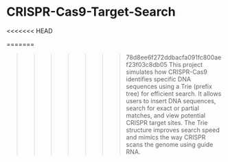 # CRISPR-Cas9-Target-Search

<<<<<<< HEAD

=======

> > > > > > > 78d8ee6f272ddbacfa091fc800aef23f03c8db05
> > > > > > > This project simulates how CRISPR-Cas9 identifies specific DNA sequences using a Trie (prefix tree) for efficient search. It allows users to insert DNA sequences, search for exact or partial matches, and view potential CRISPR target sites. The Trie structure improves search speed and mimics the way CRISPR scans the genome using guide RNA.

